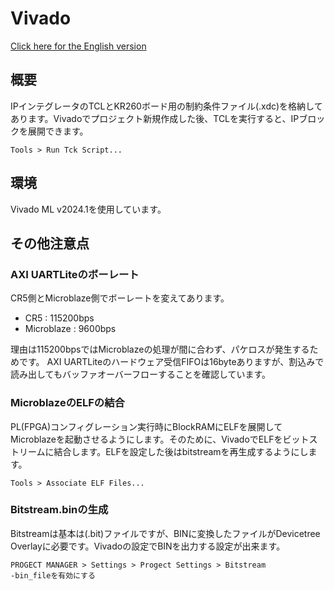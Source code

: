 # Vivado

[Click here for the English version](https://github.com/kern-gt/ZynqMP-UART-AMP-KR260-Ubuntu/blob/main/vivado/README.md)

## 概要
IPインテグレータのTCLとKR260ボード用の制約条件ファイル(.xdc)を格納してあります。Vivadoでプロジェクト新規作成した後、TCLを実行すると、IPブロックを展開できます。
```
Tools > Run Tck Script...
```

## 環境
Vivado ML v2024.1を使用しています。

## その他注意点
### AXI UARTLiteのボーレート
CR5側とMicroblaze側でボーレートを変えてあります。
* CR5 : 115200bps
* Microblaze : 9600bps

理由は115200bpsではMicroblazeの処理が間に合わず、パケロスが発生するためです。
AXI UARTLiteのハードウェア受信FIFOは16byteありますが、割込みで読み出してもバッファオーバーフローすることを確認しています。

### MicroblazeのELFの結合  
PL(FPGA)コンフィグレーション実行時にBlockRAMにELFを展開してMicroblazeを起動させるようにします。そのために、VivadoでELFをビットストリームに結合します。ELFを設定した後はbitstreamを再生成するようにします。
```
Tools > Associate ELF Files...
```

### Bitstream.binの生成  
Bitstreamは基本は(.bit)ファイルですが、BINに変換したファイルがDevicetree Overlayに必要です。Vivadoの設定でBINを出力する設定が出来ます。
```
PROGECT MANAGER > Settings > Progect Settings > Bitstream
-bin_fileを有効にする
```

